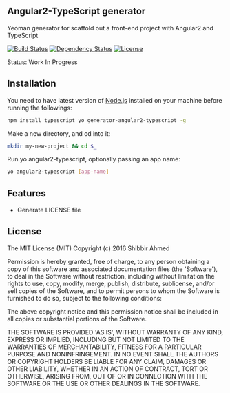 ## Angular2-TypeScript generator
Yeoman generator for scaffold out a front-end project with Angular2 and TypeScript

[![Build Status](https://travis-ci.org/shibbir/generator-angular2-typescript.svg?branch=master)](https://travis-ci.org/shibbir/generator-angular2-typescript)
[![Dependency Status](https://david-dm.org/shibbir/generator-angular2-typescript.svg)](https://david-dm.org/shibbir/generator-angular2-typescript)
[![License](https://img.shields.io/badge/license-MIT-blue.svg)](http://opensource.org/licenses/MIT)

Status: Work In Progress

## Installation

You need to have latest version of [Node.js](https://nodejs.org/en/) installed on your machine before running the followings:

```bash
npm install typescript yo generator-angular2-typescript -g
```

Make a new directory, and cd into it:
```bash
mkdir my-new-project && cd $_
```

Run yo angular2-typescript, optionally passing an app name:
```bash
yo angular2-typescript [app-name]
```

## Features
* Generate LICENSE file

## License
The MIT License (MIT)
Copyright (c) 2016 Shibbir Ahmed

Permission is hereby granted, free of charge, to any person obtaining
a copy of this software and associated documentation files (the
'Software'), to deal in the Software without restriction, including
without limitation the rights to use, copy, modify, merge, publish,
distribute, sublicense, and/or sell copies of the Software, and to
permit persons to whom the Software is furnished to do so, subject to
the following conditions:

The above copyright notice and this permission notice shall be
included in all copies or substantial portions of the Software.

THE SOFTWARE IS PROVIDED 'AS IS', WITHOUT WARRANTY OF ANY KIND,
EXPRESS OR IMPLIED, INCLUDING BUT NOT LIMITED TO THE WARRANTIES OF
MERCHANTABILITY, FITNESS FOR A PARTICULAR PURPOSE AND NONINFRINGEMENT.
IN NO EVENT SHALL THE AUTHORS OR COPYRIGHT HOLDERS BE LIABLE FOR ANY
CLAIM, DAMAGES OR OTHER LIABILITY, WHETHER IN AN ACTION OF CONTRACT,
TORT OR OTHERWISE, ARISING FROM, OUT OF OR IN CONNECTION WITH THE
SOFTWARE OR THE USE OR OTHER DEALINGS IN THE SOFTWARE.
